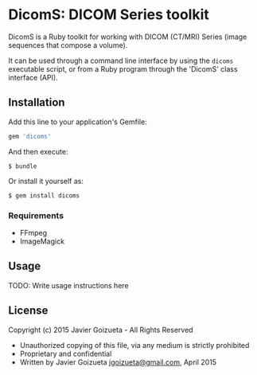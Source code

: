 # DicomS: DICOM Series toolkit

DicomS is a Ruby toolkit for working with DICOM (CT/MRI) Series (image sequences that compose a volume).

It can be used through a command line interface
by using the `dicoms` executable script, or
from a Ruby program through the 'DicomS' class interface (API).

## Installation

Add this line to your application's Gemfile:

```ruby
gem 'dicoms'
```

And then execute:

    $ bundle

Or install it yourself as:

    $ gem install dicoms

### Requirements

* FFmpeg
* ImageMagick

## Usage

TODO: Write usage instructions here

## License

Copyright (c) 2015 Javier Goizueta - All Rights Reserved

* Unauthorized copying of this file, via any medium is strictly prohibited
* Proprietary and confidential
* Written by Javier Goizueta <jgoizueta@gmail.com>, April 2015
